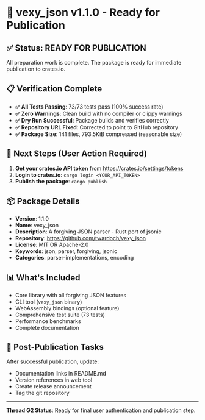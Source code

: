 # 🚀 vexy_json v1.1.0 - Ready for Publication

## ✅ Status: READY FOR PUBLICATION

All preparation work is complete. The package is ready for immediate publication to crates.io.

## 📋 Verification Complete

- **✅ All Tests Passing**: 73/73 tests pass (100% success rate)
- **✅ Zero Warnings**: Clean build with no compiler or clippy warnings
- **✅ Dry Run Successful**: Package builds and verifies correctly
- **✅ Repository URL Fixed**: Corrected to point to GitHub repository
- **✅ Package Size**: 141 files, 793.5KiB compressed (reasonable size)

## 🔑 Next Steps (User Action Required)

1. **Get your crates.io API token** from https://crates.io/settings/tokens
2. **Login to crates.io**: `cargo login <YOUR_API_TOKEN>`
3. **Publish the package**: `cargo publish`

## 📦 Package Details

- **Version**: 1.1.0
- **Name**: vexy_json
- **Description**: A forgiving JSON parser - Rust port of jsonic
- **Repository**: https://github.com/twardoch/vexy_json
- **License**: MIT OR Apache-2.0
- **Keywords**: json, parser, forgiving, jsonic
- **Categories**: parser-implementations, encoding

## 📊 What's Included

- Core library with all forgiving JSON features
- CLI tool (`vexy_json` binary)
- WebAssembly bindings (optional feature)
- Comprehensive test suite (73 tests)
- Performance benchmarks
- Complete documentation

## 🎯 Post-Publication Tasks

After successful publication, update:
- Documentation links in README.md
- Version references in web tool
- Create release announcement
- Tag the git repository

---

**Thread G2 Status**: Ready for final user authentication and publication step.